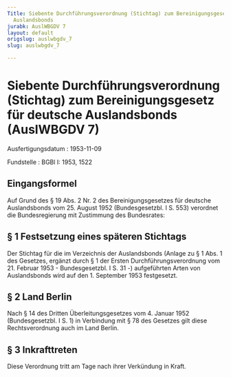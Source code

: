 ```yaml
---
Title: Siebente Durchführungsverordnung (Stichtag) zum Bereinigungsgesetz für deutsche
  Auslandsbonds
jurabk: AuslWBGDV 7
layout: default
origslug: auslwbgdv_7
slug: auslwbgdv_7

---
```


# Siebente Durchführungsverordnung (Stichtag) zum Bereinigungsgesetz für deutsche Auslandsbonds (AuslWBGDV 7)

Ausfertigungsdatum
:   1953-11-09

Fundstelle
:   BGBl I: 1953, 1522



## Eingangsformel

Auf Grund des § 19 Abs. 2 Nr. 2 des Bereinigungsgesetzes für deutsche
Auslandsbonds vom 25. August 1952 (Bundesgesetzbl. I S. 553) verordnet
die Bundesregierung mit Zustimmung des Bundesrates:


## § 1 Festsetzung eines späteren Stichtags

Der Stichtag für die im Verzeichnis der Auslandsbonds (Anlage zu § 1
Abs. 1 des Gesetzes,
ergänzt durch § 1 der Ersten Durchführungsverordnung vom 21. Februar
1953 - Bundesgesetzbl. I S. 31 -)              aufgeführten Arten von
Auslandsbonds wird auf den 1. September 1953 festgesetzt.


## § 2 Land Berlin

Nach § 14 des Dritten Überleitungsgesetzes vom 4. Januar 1952
(Bundesgesetzbl. I S. 1) in Verbindung mit § 78 des Gesetzes gilt
diese Rechtsverordnung auch im Land Berlin.


## § 3 Inkrafttreten

Diese Verordnung tritt am Tage nach ihrer Verkündung in Kraft.

